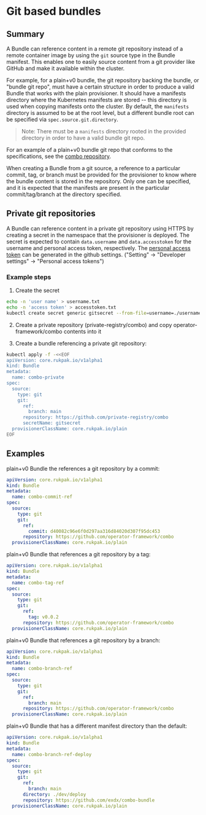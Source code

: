 # Git based bundles

## Summary

A Bundle can reference content in a remote git repository instead of a remote container image by using the
`git` source type in the Bundle manifest. This enables one to easily source content from a git provider like GitHub and
make it available within the cluster.

For example, for a plain+v0 bundle, the git repository backing the bundle, or "bundle git repo", must have a certain
structure in order to produce a valid Bundle that works with the plain provisioner. It should have a manifests directory
where the Kubernetes manifests are stored -- this directory is used when copying manifests onto the cluster. By default,
the `manifests` directory is assumed to be at the root level, but a different bundle root can be specified
via `spec.source.git.directory`.

> Note: There must be a `manifests` directory rooted in the provided directory in order to have a valid bundle git repo.

For an example of a plain+v0 bundle git repo that conforms to the specifications, see
the [combo repository](https://github.com/operator-framework/combo/).

When creating a Bundle from a git source, a reference to a particular commit, tag, or branch must be provided for the
provisioner to know where the bundle content is stored in the repository. Only one can be specified, and it is expected
that the manifests are present in the particular commit/tag/branch at the directory specified.

## Private git repositories

A Bundle can reference content in a private git repository using HTTPS by creating a secret in the namespace that the provisioner is deployed.
The secret is expected to contain `data.username` and `data.accesstoken` for the username and personal access token, respectively.
The [personal access token](https://docs.github.com/en/authentication/keeping-your-account-and-data-secure/creating-a-personal-access-token)
can be generated in the github settings.  ("Setting" -> "Developer settings" -> "Personal access tokens")

### Example steps

1. Create the secret

```sh
echo -n 'user name' > username.txt
echo -n 'access token' > accesstoken.txt
kubectl create secret generic gitsecret --from-file=username=./username.txt --from-file=accesstoken=./accesstoken.txt -n rukpak-system
```

2. Create a private repository (private-registry/combo) and copy operator-framework/combo contents into it

3. Create a bundle referencing a private git repository:

```bash
kubectl apply -f -<<EOF
apiVersion: core.rukpak.io/v1alpha1
kind: Bundle
metadata:
  name: combo-private
spec:
  source:
    type: git
    git:
      ref:
        branch: main
      repository: https://github.com/private-registry/combo
      secretName: gitsecret
  provisionerClassName: core.rukpak.io/plain
EOF
```

## Examples

plain+v0 Bundle the references a git repository by a commit:

```yaml
apiVersion: core.rukpak.io/v1alpha1
kind: Bundle
metadata:
  name: combo-commit-ref
spec:
  source:
    type: git
    git:
      ref:
        commit: d40082c96e6f0d297aa316d84020d307f95dc453
      repository: https://github.com/operator-framework/combo
  provisionerClassName: core.rukpak.io/plain
```

plain+v0 Bundle that references a git repository by a tag:

```yaml
apiVersion: core.rukpak.io/v1alpha1
kind: Bundle
metadata:
  name: combo-tag-ref
spec:
  source:
    type: git
    git:
      ref:
        tag: v0.0.2
      repository: https://github.com/operator-framework/combo
  provisionerClassName: core.rukpak.io/plain
```

plain+v0 Bundle that references a git repository by a branch:

```yaml
apiVersion: core.rukpak.io/v1alpha1
kind: Bundle
metadata:
  name: combo-branch-ref
spec:
  source:
    type: git
    git:
      ref:
        branch: main
      repository: https://github.com/operator-framework/combo
  provisionerClassName: core.rukpak.io/plain
```

plain+v0 Bundle that has a different manifest directory than the default:

```yaml
apiVersion: core.rukpak.io/v1alpha1
kind: Bundle
metadata:
  name: combo-branch-ref-deploy
spec:
  source:
    type: git
    git:
      ref:
        branch: main
      directory: ./dev/deploy
      repository: https://github.com/exdx/combo-bundle
  provisionerClassName: core.rukpak.io/plain
```

